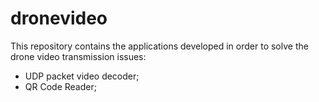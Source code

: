 # dronevideo

This repository contains the applications developed in order to solve the drone video transmission issues:
- UDP packet video decoder;
- QR Code Reader;
